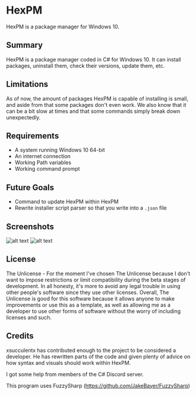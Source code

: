 # HexPM
HexPM is a package manager for Windows 10.

## Summary
HexPM is a package manager coded in C# for Windows 10. It can install packages, uninstall them, check their versions, update them, etc.

## Limitations
As of now, the amount of packages HexPM is capable of installing is small, and aside from that some packages don't even work. We also know that it can be a bit slow at times and that some commands simply break down unexpectedly.

## Requirements

- A system running Windows 10 64-bit
- An internet connection
- Working Path variables
- Working command prompt

## Future Goals

- Command to update HexPM within HexPM
- Rewrite installer script parser so that you write into a `.json` file

## Screenshots
![alt text](https://cdn.discordapp.com/attachments/606270006040199209/796170724795482213/unknown.png)
![alt text](https://cdn.discordapp.com/attachments/606270006040199209/796170849773813770/unknown.png)

## License
The Unlicense - For the moment I've chosen The Unlicense because I don't want to impose restrictions or limit compatibility during the beta stages of development. In all honesty, it's more to avoid any legal trouble in using other people's software since they use other licenses. Overall, The Unlicense is good for this software because it allows anyone to make improvements or use this as a template, as well as allowing me as a developer to use other forms of software without the worry of including licenses and such.

## Credits
xsucculentx has contributed enough to the project to be considered a developer. He has rewritten parts of the code and given plenty of advice on how syntax and visuals should work within HexPM.

I got some help from members of the C# Discord server.

This program uses FuzzySharp (https://github.com/JakeBayer/FuzzySharp)
